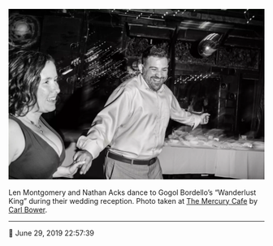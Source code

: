 ![Len Montgomery and Nathan Acks dance](assets/15f5609c91cdd0d2a9a7c3d5cce4d3d2.webp)

Len Montgomery and Nathan Acks dance to Gogol Bordello’s “Wanderlust King” during their wedding reception. Photo taken at [The Mercury Cafe](http://mercurycafe.com/) by [Carl Bower](http://carlbowerphotos.com/).

- - - -

📅 June 29, 2019 22:57:39
